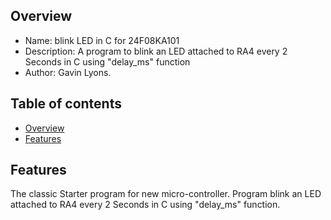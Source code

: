
Overview
--------------------------------------------
* Name: blink LED in C for 24F08KA101
* Description: A program to blink an LED attached to RA4 every 2 Seconds in C using "delay_ms" function
* Author: Gavin Lyons.

Table of contents
---------------------------

  * [Overview](#overview)
  * [Features](#features)


Features
----------------------
The classic Starter program for new micro-controller.
Program blink an LED attached to RA4 every 2 Seconds in C using "delay_ms" function.



